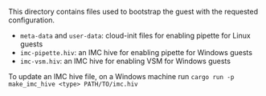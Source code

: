 This directory contains files used to bootstrap the guest with the requested
configuration.

* `meta-data` and `user-data`: cloud-init files for enabling pipette for Linux guests
* `imc-pipette.hiv`: an IMC hive for enabling pipette for Windows guests
* `imc-vsm.hiv`: an IMC hive for enabling VSM for Windows guests

To update an IMC hive file, on a Windows machine run 
`cargo run -p make_imc_hive <type> PATH/TO/imc.hiv`
